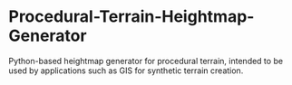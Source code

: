 # Procedural-Terrain-Heightmap-Generator
Python-based heightmap generator for procedural terrain, intended to be used by applications such as GIS for synthetic terrain creation.
